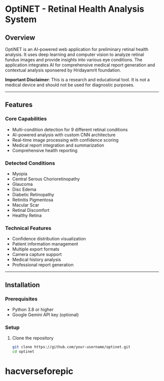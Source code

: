 # OptiNET - Retinal Health Analysis System

## Overview

OptiNET is an AI-powered web application for preliminary retinal health analysis. It uses deep learning and computer vision to analyze retinal fundus images and provide insights into various eye conditions. The application integrates AI for comprehensive medical report generation and contextual analysis sponsered by Hridayamrit foundation.

**Important Disclaimer**: This is a research and educational tool. It is not a medical device and should not be used for diagnostic purposes.

---

## Features

### Core Capabilities
- Multi-condition detection for 9 different retinal conditions
- AI-powered analysis with custom CNN architecture
- Real-time image processing with confidence scoring
- Medical report integration and summarization
- Comprehensive health reporting

### Detected Conditions
- Myopia
- Central Serous Chorioretinopathy
- Glaucoma
- Disc Edema
- Diabetic Retinopathy
- Retinitis Pigmentosa
- Macular Scar
- Retinal Discomfort
- Healthy Retina

### Technical Features
- Confidence distribution visualization
- Patient information management
- Multiple export formats
- Camera capture support
- Medical history analysis
- Professional report generation

---

## Installation

### Prerequisites
- Python 3.8 or higher
- Google Gemini API key (optional)

### Setup

1. Clone the repository
   ```bash
   git clone https://github.com/your-username/optinet.git
   cd optinet
# hacverseforepic
